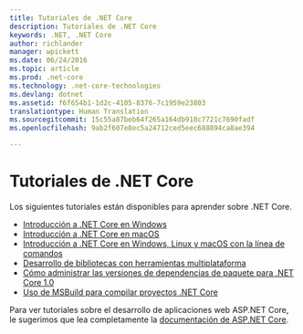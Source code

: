 ```yaml
---
title: Tutoriales de .NET Core
description: Tutoriales de .NET Core
keywords: .NET, .NET Core
author: richlander
manager: wpickett
ms.date: 06/24/2016
ms.topic: article
ms.prod: .net-core
ms.technology: .net-core-technologies
ms.devlang: dotnet
ms.assetid: f6f654b1-1d2c-4105-8376-7c1959e23803
translationtype: Human Translation
ms.sourcegitcommit: 15c55a87beb64f265a164db918c7721c7690fadf
ms.openlocfilehash: 9ab2f607e8ec5a24712ced5eec688894ca8ae394

---
```


# <a name="net-core-tutorials"></a>Tutoriales de .NET Core

Los siguientes tutoriales están disponibles para aprender sobre .NET Core.

- [Introducción a .NET Core en Windows](using-on-windows.md)
- [Introducción a .NET Core en macOS](using-on-macos.md)
- [Introducción a .NET Core en Windows, Linux y macOS con la línea de comandos](using-with-xplat-cli.md)
- [Desarrollo de bibliotecas con herramientas multiplataforma](libraries.md)
- [Cómo administrar las versiones de dependencias de paquete para .NET Core 1.0](managing-package-dependency-versions.md)
- [Uso de MSBuild para compilar proyectos .NET Core](target-dotnetcore-with-msbuild.md)

Para ver tutoriales sobre el desarrollo de aplicaciones web ASP.NET Core, le sugerimos que lea completamente la [documentación de ASP.NET Core](https://docs.asp.net).


<!--HONumber=Nov16_HO3-->


